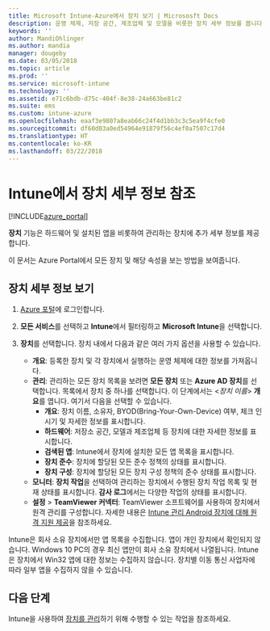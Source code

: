 ```yaml
---
title: Microsoft Intune-Azure에서 장치 보기 | Micrososft Docs
description: 운영 체제, 저장 공간, 제조업체 및 모델을 비롯한 장치 세부 정보를 봅니다. Azure에서 Microsoft Intune을 사용하여 설치된 앱의 목록을 가져오고, 준수 정책을 확인하고, TeamViewer를 설정합니다. 관리하는 장치의 인벤토리 보기와 유사합니다.
keywords: ''
author: MandiOhlinger
ms.author: mandia
manager: dougeby
ms.date: 03/05/2018
ms.topic: article
ms.prod: ''
ms.service: microsoft-intune
ms.technology: ''
ms.assetid: e71c6bdb-d75c-404f-8e38-24a663be81c2
ms.suite: ems
ms.custom: intune-azure
ms.openlocfilehash: eaaf3e9807a8eab66c24f4d1bb3c3c5ea9f4cfe0
ms.sourcegitcommit: df60d03a0ed54964e91879f56c4ef0a7507c17d4
ms.translationtype: HT
ms.contentlocale: ko-KR
ms.lasthandoff: 03/22/2018
---
```

# <a name="see-device-details-in-intune"></a>Intune에서 장치 세부 정보 참조

[!INCLUDE[azure_portal](./includes/azure_portal.md)]

**장치** 기능은 하드웨어 및 설치된 앱을 비롯하여 관리하는 장치에 추가 세부 정보를 제공합니다. 

이 문서는 Azure Portal에서 모든 장치 및 해당 속성을 보는 방법을 보여줍니다.

## <a name="view-your-device-details"></a>장치 세부 정보 보기

1. [Azure 포털](https://portal.azure.com)에 로그인합니다.
2. **모든 서비스**를 선택하고 **Intune**에서 필터링하고 **Microsoft Intune**을 선택합니다.
3. **장치**를 선택합니다. 장치 내에서 다음과 같은 여러 가지 옵션을 사용할 수 있습니다.

   - **개요**: 등록한 장치 및 각 장치에서 실행하는 운영 체제에 대한 정보를 가져옵니다.
   - **관리**: 관리하는 모든 장치 목록을 보려면 **모든 장치** 또는 **Azure AD 장치**를 선택합니다.
    목록에서 장치 중 하나를 선택합니다. 이 단계에서는 <*장치 이름*> **개요**를 엽니다. 여기서 다음을 선택할 수 있습니다.
     - **개요**: 장치 이름, 소유자, BYOD(Bring-Your-Own-Device) 여부, 체크 인 시기 및 자세한 정보를 표시합니다.
     - **하드웨어**: 저장소 공간, 모델과 제조업체 등 장치에 대한 자세한 정보를 표시합니다.
     - **검색된 앱**: Intune에서 장치에 설치한 모든 앱 목록을 표시합니다.
     - **장치 준수**: 장치에 할당된 모든 준수 정책의 상태를 표시합니다.
     - **장치 구성**: 장치에 할당된 모든 장치 구성 정책의 준수 상태를 표시합니다.
   - **모니터**: **장치 작업**을 선택하여 관리하는 장치에서 수행된 장치 작업 목록 및 현재 상태를 표시합니다. **감사 로그**에서는 다양한 작업의 상태를 표시합니다.
   - **설정** > **TeamViewer 커넥터**: TeamViewer 소프트웨어를 사용하여 장치에서 원격 관리를 구성합니다. 자세한 내용은 [Intune 관리 Android 장치에 대해 원격 지원 제공](device-profile-android-teamviewer.md)을 참조하세요.

Intune은 회사 소유 장치에서만 앱 목록을 수집합니다. 앱이 개인 장치에서 확인되지 않습니다. Windows 10 PC의 경우 최신 앱만이 회사 소유 장치에서 나열됩니다. Intune은 장치에서 Win32 앱에 대한 정보는 수집하지 않습니다. 장치별 이동 통신 사업자에 따라 일부 앱을 수집하지 않을 수 있습니다.

## <a name="next-steps"></a>다음 단계
Intune을 사용하여 [장치를 관리](device-management.md)하기 위해 수행할 수 있는 작업을 참조하세요.
